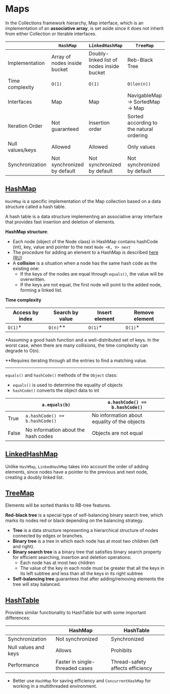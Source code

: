 # Maps

In the Collections framework hierarchy, Map interface, which is an implementation of an **associative array**, is set aside since it does not inherit from either Collection or Iterable interfaces.

|  | `HashMap` |  `LinkedHashMap` | `TreeMap`                                | `HashTable` |
| ---- |------|  ------|------------------------------------------|  ------| 
| Implementation | Array of nodes inside bucket | Doubly-linked list of nodes inside bucket  | Reb-Black Tree                           | Array of linked lists inside bucket |  
| Time complexity | `O(1)` | `O(1)` | `O(lon(n))`                              | `O(1)` |
| Interfaces | Map | Map | NavigableMap -> SortedMap -> Map  | Map |
| Iteration Order | Not guaranteed | Insertion order  | Sorted according to the natural ordering | Not guaranteed |
| Null values/keys | Allowed | Allowed  | Only values                              | Prohibited |
| Synchronization | Not synchronized by default | Not synchronized by default | Not synchronized by default              | Synchronized |


## [HashMap](https://docs.oracle.com/javase/8/docs/api/java/util/HashMap.html)

`HashMap` is a specific implementation of the Map collection based on a data structure called a hash table.

A hash table is a data structure implementing an associative array interface that provides fast insertion and deletion of elements.

**HashMap structure**:

* Each node (object of the Node class) in HashMap contains hashCode (int), key, value and pointer to the next ```Node <K, V> next```
* The procedure for adding an element to a HashMap is described [here (RU)](https://habr.com/ru/articles/128017/)
* A **collision** is a situation when a node has the same hash code as the existing one:
    *  If the keys of the nodes are equal through ```equals()```, the value will be overwritten.
    *  If the keys are not equal, the first node will point to the added node, forming a linked list.


**Time complexity**

| Access by index | Search by value | Insert element | Remove element |     
| ---- |------| ------| ------|    
|   `O(1)`* |   `O(n)`** |   `O(1)`* |   `O(1)`* |

*Assuming a good hash function and a well-distributed set of keys. In the worst case, when there are many collisions, the time complexity can degrade to O(n).

**Requires iterating through all the entries to find a matching value.

<hr>  

```equals()``` and ```hashCode()```  methods of the ```Object``` class:
* ```equals()``` is used to determine the equality of objects
* ```hashCode()``` converts the object data to int

|  | ```a.equals(b)``` |  ```a.hashCode() == b.hashCode()``` |     
| ---- |------|  ------|
| True | ```a.hashCode() == b.hashCode()``` |  No information about equality of the objects |
| False | No information about the hash codes |  Objects are not equal |    


## [LinkedHashMap](https://docs.oracle.com/javase/8/docs/api/java/util/LinkedHashMap.html)

Unlike `HashMap`, `LinkedHashMap` takes into account the order of adding elements, since nodes have a pointer to the previous and next node, creating a doubly linked list.

## [TreeMap](https://docs.oracle.com/javase/8/docs/api/java/util/TreeMap.html)

Elements will be sorted thanks to RB-tree features. 

**Red-black tree** is a special type of self-balancing binary search tree, which marks its nodes red or black depending on the balancing strategy. 
  * **Tree** is a data structure representing a hierarchical structure of nodes connected by edges or branches.
  * **Binary tree** is a tree in which each node has at most two children (left and right).
  * **Binary search tree** is a binary tree that satisfies binary search property for efficient searching, insertion and deletion operations: 
    * Each node has at most two children
    * The value of the key in each node must be greater that all the keys in its left subtree and less than all the keys in its right subtree
  * **Self-balancing tree** guarantees that after adding/removing elements the tree will stay balanced. 


## [HashTable](https://docs.oracle.com/javase/8/docs/api/java/util/Hashtable.html)

Provides similar functionality to HashTable but with some important differences:

|                       | HashMap                         | HashTable | 
|-----------------------|---------------------------------|-----------| 
| Synchronization       | Not synchronized                | Synchronized |
| Null values and keys  | Allows                          | Prohibits |
| Performance           | Faster in single-threaded cases | Thread-safety affects efficiency |

* Better use `HashMap` for saving efficiency and `ConcurrentHashMap` for working in a multithreaded environment.